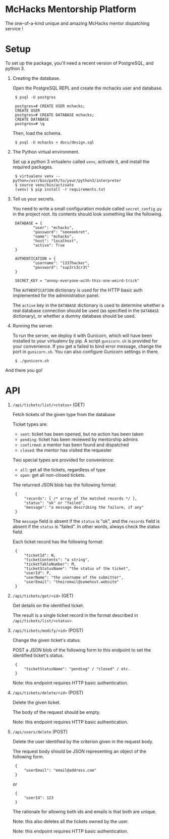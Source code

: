 McHacks Mentorship Platform
===========================

The one-of-a-kind unique and amazing McHacks mentor dispatching service !

Setup
=====

To set up the package, you'll need a recent version of PostgreSQL, and python 3.

1. Creating the database.

    Open the PostgreSQL REPL and create the mchacks user and database.

        $ psql -U postgres

        postgres=# CREATE USER mchacks;
        CREATE USER
        postgres=# CREATE DATABASE mchacks;
        CREATE DATABASE
        postgres=# \q

    Then, load the schema.

        $ psql -U mchacks < docs/design.sql

2. The Python virtual environment.

    Set up a python 3 virtualenv called `venv`, activate it, and install the
    required packages.

        $ virtualenv venv --python=/usr/bin/path/to/your/python3/interpreter
        $ source venv/bin/activate
        (venv) $ pip install -r requirements.txt

3. Tell us your secrets.

    You need to write a small configuration module called `secret_config.py`
    in the project root. Its contents should look something like the following.

        DATABASE = {
                "user": "mchacks",
                "password": "seeeeekret",
                "name": "mchacks",
                "host": "localhost",
                "active": True
        }

        AUTHENTICATION = {
                "username": "1337hacker",
                "password": "sup3rs3cr3t"
        }

        SECRET_KEY = "annoy-everyone-with-this-one-weird-trick"

    The `AUTHENTICATION` dictionary is used for the HTTP basic auth implemented
    for the administration panel.

    The `active` key in the `DATABASE` dictionary is used to determine whether
    a real database connection should be used (as specified in the `DATABASE`
    dictionary), or whether a dummy database should be used.

3. Running the server.

    To run the server, we deploy it with Gunicorn, which will have been
    installed to your virtualenv by pip. A script `gunicorn.sh` is provided for
    your convenience. If you get a failed to bind error message, change the
    port in `gunicorn.sh`. You can also configure Gunicorn settings in there.

        $ ./gunicorn.sh


And there you go!


API
=====

1. `/api/tickets/list/<status>` (GET)

    Fetch tickets of the given type from the database

    Ticket types are:
     * `sent`: ticket has been opened, but no action has been taken
     * `pending`: ticket has been reviewed by mentorship admins
     * `confirmed`: a mentor has been found and dispatched
     * `closed`: the mentor has visited the requester

    Two special types are provided for convenience:
     * `all`: get all the tickets, regardless of type
     * `open`: get all non-closed tickets.

    The returned JSON blob has the following format:

        {
            "records": [ /* array of the matched records */ ],
            "status": "ok" or "failed",
            "message": "a message describing the failure, if any"
        }

    The `message` field is absent if the `status` is "ok", and the `records`
    field is absent if the `status` is "failed". In other words, always
    check the status field.

    Each ticket record has the following format:

        {
            "ticketId": N,
            "ticketContents": "a string",
            "ticketTableNumber": M,
            "ticketStatusName": "the status of the ticket",
            "userId": P,
            "userName": "the username of the submitter",
            "userEmail": "theiremail@somehost.website"
        }

2. `/api/tickets/get/<id>` (GET)

    Get details on the identified ticket.

    The result is a single ticket record in the format described in
    `/api/tickets/list/<status>`.

3. `/api/tickets/modify/<id>` (POST)

    Change the given ticket's status.

    POST a JSON blob of the following form to this endpoint to set the
    identified ticket's status.

        {
            "ticketStatusName": "pending" / "closed" / etc.
        }

    Note: this endpoint requires HTTP basic authentication.

4. `/api/tickets/delete/<id>` (POST)

    Delete the given ticket.

    The body of the request should be empty.

    Note: this endpoint requires HTTP basic authentication.

5. `/api/users/delete` (POST)

    Delete the user identified by the criterion given in the request body.

    The request body should be JSON representing an object of the following
    form.

        {
            "userEmail": "email@address.com"
        }

    or

        {
            "userId": 123
        }

    The rationale for allowing both ids and emails is that both are unique.

    Note: this also deletes all the tickets owned by the user.

    Note: this endpoint requires HTTP basic authentication.
